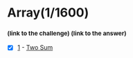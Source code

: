 # Array(1/1600)
### <sub>(link to the challenge) (link to the answer)</sub>
- [x] [1](https://leetcode.com/problems/two-sum/)  -  [Two Sum](https://github.com/MariPadilha/leetcode-solutions-/blob/array/twosum.py)
